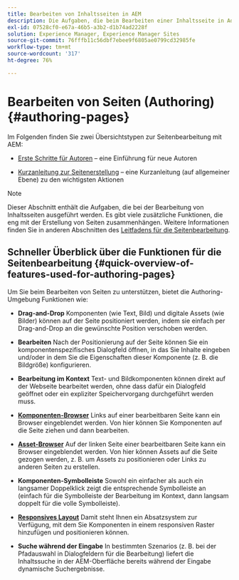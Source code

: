 ```yaml
---
title: Bearbeiten von Inhaltsseiten in AEM
description: Die Aufgaben, die beim Bearbeiten einer Inhaltsseite in Adobe Experience Manager 6.5 erforderlich sind.
exl-id: 07528cf0-e67a-46b5-a3b2-d1b74ad2228f
solution: Experience Manager, Experience Manager Sites
source-git-commit: 76fffb11c56dbf7ebee9f6805ae0799cd32985fe
workflow-type: tm+mt
source-wordcount: '317'
ht-degree: 76%

---
```


# Bearbeiten von Seiten (Authoring){#authoring-pages}

Im Folgenden finden Sie zwei Übersichtstypen zur Seitenbearbeitung mit AEM:

* [Erste Schritte für Autoren](/help/sites-authoring/first-steps.md) – eine Einführung für neue Autoren

* [Kurzanleitung zur Seitenerstellung](/help/sites-authoring/qg-page-authoring.md) – eine Kurzanleitung (auf allgemeiner Ebene) zu den wichtigsten Aktionen

>[!NOTE]
>
>Dieser Abschnitt enthält die Aufgaben, die bei der Bearbeitung von Inhaltsseiten ausgeführt werden. Es gibt viele zusätzliche Funktionen, die eng mit der Erstellung von Seiten zusammenhängen. Weitere Informationen finden Sie in anderen Abschnitten des [Leitfadens für die Seitenbearbeitung](/help/sites-authoring/first-steps.md).

## Schneller Überblick über die Funktionen für die Seitenbearbeitung {#quick-overview-of-features-used-for-authoring-pages}

Um Sie beim Bearbeiten von Seiten zu unterstützen, bietet die Authoring-Umgebung Funktionen wie:

* **Drag-and-Drop**
Komponenten (wie Text, Bild) und digitale Assets (wie Bilder) können auf der Seite positioniert werden, indem sie einfach per Drag-and-Drop an die gewünschte Position verschoben werden.

* **Bearbeiten**
Nach der Positionierung auf der Seite können Sie ein komponentenspezifisches Dialogfeld öffnen, in das Sie Inhalte eingeben und/oder in dem Sie die Eigenschaften dieser Komponente (z. B. die Bildgröße) konfigurieren.

* **Bearbeitung im Kontext**
Text- und Bildkomponenten können direkt auf der Webseite bearbeitet werden, ohne dass dafür ein Dialogfeld geöffnet oder ein expliziter Speichervorgang durchgeführt werden muss.

* **[Komponenten-Browser](/help/sites-authoring/author-environment-tools.md#componentsbrowsertouchoptimizedui)**
Links auf einer bearbeitbaren Seite kann ein Browser eingeblendet werden. Von hier können Sie Komponenten auf die Seite ziehen und dann bearbeiten.

* **[Asset-Browser](/help/sites-authoring/author-environment-tools.md#assetsbrowsertouchoptimizedui)**
Auf der linken Seite einer bearbeitbaren Seite kann ein Browser eingeblendet werden. Von hier können Assets auf die Seite gezogen werden, z. B. um Assets zu positionieren oder Links zu anderen Seiten zu erstellen.

* **Komponenten-Symbolleiste**
Sowohl ein einfacher als auch ein langsamer Doppelklick zeigt die entsprechende Symbolleiste an (einfach für die Symbolleiste der Bearbeitung im Kontext, dann langsam doppelt für die volle Symbolleiste).

* **[Responsives Layout](/help/sites-authoring/responsive-layout.md)**
Damit steht Ihnen ein Absatzsystem zur Verfügung, mit dem Sie Komponenten in einem responsiven Raster hinzufügen und positionieren können.

* **Suche während der Eingabe**
In bestimmten Szenarios (z. B. bei der Pfadauswahl in Dialogfeldern für die Bearbeitung) liefert die Inhaltssuche in der AEM-Oberfläche bereits während der Eingabe dynamische Suchergebnisse.
